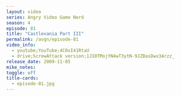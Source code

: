 ```yaml
---
layout: video
series: Angry Video Game Nerd
season: 4
episode: 81
title: "Castlevania Part III"
permalink: /avgn/episode-81
video_info:
  - youtube;YouTube;4C0xI41RtaU
  - drive;ScrewAttack version;1JI0TMojYN4wT3ytN-9JZBasDwx3Arzz_
release_date: 2009-11-05
mike_notes:
toggle: off
title-cards:
  - episode-81.jpg
---
```

